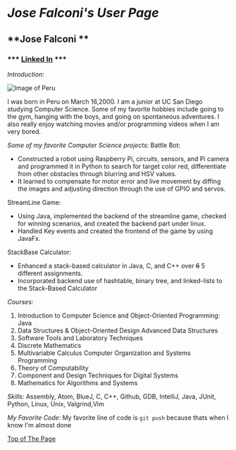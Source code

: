 # ***Jose Falconi's User Page***

## **Jose Falconi **
### *** [Linked In](https://www.linkedin.com/in/jose-falconi-cavallini-9236b5156/) ***
*Introduction:*

![Image of Peru](cse110_Lab1/peru.jpg)

I was born in Peru on March 16,2000. I am a junior at UC San Diego studying Computer Science. Some of my favorite hobbies include going to the gym, hanging with the boys, and going on spontaneous adventures. I also really enjoy watching movies and/or programming videos when I am very bored. 

*Some of my favorite Computer Science projects:*
Battle Bot: 
>
- Constructed a robot using Raspberry Pi, circuits, sensors, and Pi camera and programmed it in Python to search for target color red, differentiate from other obstacles through blurring and HSV values. 
- It learned to compensate for motor error and live movement by diffing the images and adjusting direction through the use of GPIO and servos.

StreamLine Game: 
>
- Using Java, implemented the backend of the streamline game, checked for winning scenarios, and created the backend part under linux. 
- Handled Key events and created the frontend of the game by using JavaFx.

StackBase Calculator: 
>
- Enhanced a stack-based calculator in Java, C, and C++ over ~~6~~ 5 different assignments. 
- Incorporated backend use of hashtable, binary tree, and linked-lists to the Stack-Based Calculator

*Courses:*
1. Introduction to Computer Science and Object-Oriented Programming: Java
2. Data Structures & Object-Oriented Design Advanced Data Structures
3. Software Tools and Laboratory Techniques
4. Discrete Mathematics
5. Multivariable Calculus Computer Organization and Systems Programming
6. Theory of Computability 
7. Component and Design Techniques for Digital Systems 
8. Mathematics for Algorithms and Systems

*Skills:*
Assembly, Atom, BlueJ, C, C++, Github, GDB, IntelliJ, Java, JUnit, Python, Linux, Unix, Valgrind,Vim

*My Favorite Code:*
My favorite line of code is `git push` because thats when I know I'm almost done


[Top of The Page](https://github.com/jfalconi-cavallini/cse110_Lab1/blob/main/README.md#jose-falconis-user-page)
